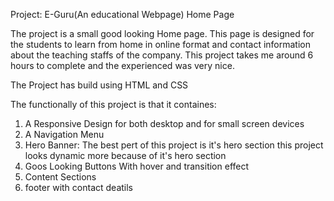 Project: E-Guru(An educational Webpage) Home Page

The project is a small good looking Home page. This page is designed for the students to learn from home in online format and contact information about the teaching staffs of the company. This project takes me around 6 hours to complete and the experienced was very nice.

The Project has build using HTML and CSS

The functionally of this project is that it containes:
1. A Responsive Design for both desktop and for small screen devices
2. A Navigation Menu
3. Hero Banner: The best pert of this project is it's hero section this project looks dynamic more because of it's hero section
4. Goos Looking Buttons With hover and transition effect
5. Content Sections
6. footer with contact deatils
